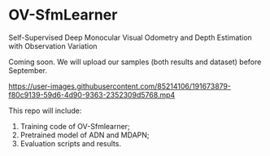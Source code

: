 # OV-SfmLearner
Self-Supervised Deep Monocular Visual Odometry and Depth Estimation with Observation Variation

Coming soon. We will upload our samples (both results and dataset) before September.

https://user-images.githubusercontent.com/85214106/191673879-f80c9139-59d6-4d90-9363-2352309d5768.mp4

This repo will include:
  1. Training code of OV-Sfmlearner;
  2. Pretrained model of ADN and MDAPN;
  3. Evaluation scripts and results.


